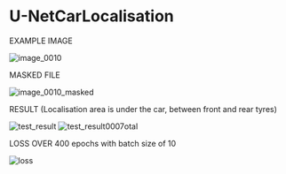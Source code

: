 # U-NetCarLocalisation

EXAMPLE IMAGE 

![image_0010](https://user-images.githubusercontent.com/23450113/50496084-bbad1780-0a2d-11e9-8f06-57a6072028be.jpg)

MASKED FILE 

![image_0010_masked](https://user-images.githubusercontent.com/23450113/50496087-bea80800-0a2d-11e9-8b12-ed94c2fd88c3.png)

RESULT (Localisation area is under the car, between front and rear tyres)

![test_result](https://user-images.githubusercontent.com/23450113/50496110-e1d2b780-0a2d-11e9-904d-85f5fc135cf9.png)
![test_result0007](https://user-images.githubusercontent.com/23450113/50496114-e5663e80-0a2d-11e9-9218-311d468762e9.png)otal

LOSS OVER 400 epochs with batch size of 10

![loss](https://user-images.githubusercontent.com/23450113/50496119-e9925c00-0a2d-11e9-8569-f67dd97eae99.png)
